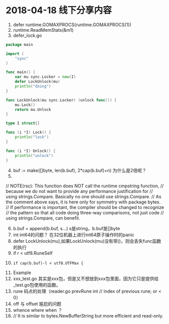 # 2018-04-18 线下分享内容

1. defer runtime.GOMAXPROCS(runtime.GOMAXPROCS(1))
2. runtime.ReadMemStats(&m1)
3. defer_lock.go

```go
package main

import (
	"sync"
)

func main() {
	var mu sync.Locker = new(I)
	defer LockUnlock(mu)
	println("doing")
}

func LockUnlock(mu sync.Locker) (unlock func()) {
	mu.Lock()
	return mu.Unlock
}

type I struct{}

func (i *I) Lock() {
	println("lock")
}

func (i *I) Unlock() {
	println("unlock")
}
```

4. 	buf := make([]byte, len(b.buf), 2*cap(b.buf)+n)  为什么是2倍呢？
5. 

// NOTE(rsc): This function does NOT call the runtime cmpstring function,
	// because we do not want to provide any performance justification for
	// using strings.Compare. Basically no one should use strings.Compare.
	// As the comment above says, it is here only for symmetry with package bytes.
	// If performance is important, the compiler should be changed to recognize
	// the pattern so that all code doing three-way comparisons, not just code
	// using strings.Compare, can benefit.

6. b.buf = append(b.buf, s...) s是string，b.buf是[]byte
7. int int64的问题？ 在32位机器上进行int64原子操作时的panic
8. defer LockUnlock(mu),如果LockUnlock(mu)没有带()，则会丢失func函数的执行
9. 	if r < utf8.RuneSelf
10. 	if cap(b.buf)-l < utf8.UTFMax {
11. Example
12. xxx_test.go 其实是xxx包，但是又不想放到xxx包里面，因为它只是提供给_test.go包使用的函数。
13. rune 码点的处理（reader.go 	prevRune int   // index of previous rune; or < 0）
14. off 与 offset 尴尬的问题
15. whence where when ？
16. // It is similar to bytes.NewBufferString but more efficient and read-only.


